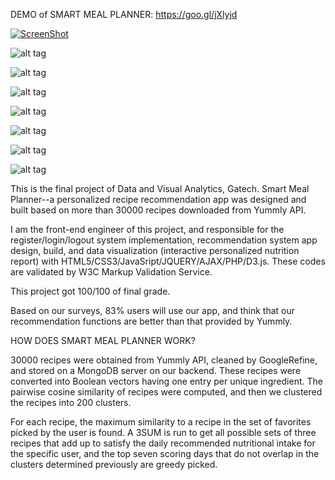 DEMO of SMART MEAL PLANNER: https://goo.gl/jXlyjd

[![ScreenShot](https://raw.github.com/GabLeRoux/WebMole/master/ressources/WebMole_Youtube_Video.png)](https://goo.gl/jXlyjd)

![alt tag](https://github.com/ynyeh0221/Smart-Meal-Planner/blob/master/index.png)

![alt tag](https://github.com/ynyeh0221/Smart-Meal-Planner/blob/master/meals.png)

![alt tag](https://github.com/ynyeh0221/Smart-Meal-Planner/blob/master/meals2.png)

![alt tag](https://github.com/ynyeh0221/Smart-Meal-Planner/blob/master/analysis1.png)

![alt tag](https://github.com/ynyeh0221/Smart-Meal-Planner/blob/master/analysis2.png)

![alt tag](https://github.com/ynyeh0221/Smart-Meal-Planner/blob/master/analysis3.png)

![alt tag](https://github.com/ynyeh0221/Smart-Meal-Planner/blob/master/analysis4.png)

This is the final project of Data and Visual Analytics, Gatech. Smart Meal Planner--a personalized recipe recommendation app was designed and built based on more than 30000 recipes downloaded from Yummly API.

I am the front-end engineer of this project, and responsible for the register/login/logout system implementation, recommendation system app design, build, and data visualization (interactive personalized nutrition report) with HTML5/CSS3/JavaSript/JQUERY/AJAX/PHP/D3.js. These codes are validated by W3C Markup Validation Service.

This project got 100/100 of final grade.

Based on our surveys, 83% users will use our app, and think that our recommendation functions are better than that provided by Yummly.


HOW DOES SMART MEAL PLANNER WORK?

30000 recipes were obtained from Yummly API, cleaned by GoogleRefine, and stored on a MongoDB server on our backend. These recipes were converted into Boolean vectors having one entry per unique ingredient. The pairwise cosine similarity of recipes were computed, and then we clustered the recipes into 200 clusters.

For each recipe, the maximum similarity to a recipe in the set of favorites picked by the user is found. A 3SUM is run to get all possible sets of three recipes that add up to satisfy the daily recommended nutritional intake for the specific user, and the top seven scoring days that do not overlap in the clusters determined previously are greedy picked.
